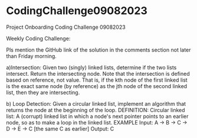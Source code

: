 # CodingChallenge09082023
Project Onboarding Coding Challenge 09082023

Weekly Coding Challenge:
    
Pls mention the GitHub link of the solution in the comments section not later than Friday morning.

a)Intersection: Given two (singly) linked lists, determine if the two lists intersect. Return the intersecting node. Note that the intersection is defined based on reference, not value. That is, if the kth node of the first linked list is the exact same node (by reference) as the jth node of the second linked list, then they are intersecting.

b) Loop Detection: Given a circular linked list, implement an algorithm that returns the node at the beginning of the loop.
DEFINITION:
Circular linked list: A (corrupt) linked list in which a node's next pointer points to an earlier node, so as to make a loop in the linked list.
EXAMPLE
Input: A -> B -> C -> D -> E -> C [the same C as earlier]
Output: C
